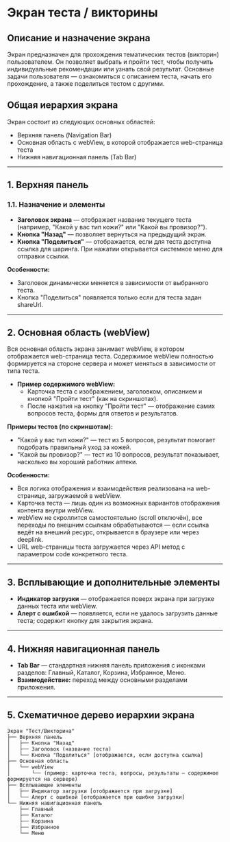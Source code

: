 # Экран теста / викторины

## Описание и назначение экрана

Экран предназначен для прохождения тематических тестов (викторин) пользователем. Он позволяет выбрать и пройти тест, чтобы получить индивидуальные рекомендации или узнать свой результат. Основные задачи пользователя — ознакомиться с описанием теста, начать его прохождение, а также поделиться тестом с другими.

## Общая иерархия экрана

Экран состоит из следующих основных областей:
- Верхняя панель (Navigation Bar)
- Основная область с webView, в которой отображается web-страница теста
- Нижняя навигационная панель (Tab Bar)

---

## 1. Верхняя панель

### 1.1. Назначение и элементы

- **Заголовок экрана** — отображает название текущего теста (например, "Какой у вас тип кожи?" или "Какой вы провизор?").
- **Кнопка "Назад"** — позволяет вернуться на предыдущий экран.
- **Кнопка "Поделиться"** — отображается, если для теста доступна ссылка для шаринга. При нажатии открывается системное меню для отправки ссылки.

**Особенности:**
- Заголовок динамически меняется в зависимости от выбранного теста.
- Кнопка "Поделиться" появляется только если для теста задан shareUrl.

---

## 2. Основная область (webView)

Вся основная область экрана занимает webView, в котором отображается web-страница теста. Содержимое webView полностью формируется на стороне сервера и может меняться в зависимости от типа теста.

- **Пример содержимого webView:**
    - Карточка теста с изображением, заголовком, описанием и кнопкой "Пройти тест" (как на скриншотах).
    - После нажатия на кнопку "Пройти тест" — отображение самих вопросов теста, формы для ответов и результатов.

**Примеры тестов (по скриншотам):**
- "Какой у вас тип кожи?" — тест из 5 вопросов, результат помогает подобрать правильный уход за кожей.
- "Какой вы провизор?" — тест из 10 вопросов, результат показывает, насколько вы хороший работник аптеки.

**Особенности:**
- Вся логика отображения и взаимодействия реализована на web-странице, загружаемой в webView.
- Карточка теста — лишь один из возможных вариантов отображения контента внутри webView.
- webView не скроллится самостоятельно (scroll отключён), все переходы по внешним ссылкам обрабатываются — если ссылка ведёт на внешний ресурс, открывается в браузере или через deeplink.
- URL web-страницы теста загружается через API метод с параметром code конкретного теста.

---

## 3. Всплывающие и дополнительные элементы

- **Индикатор загрузки** — отображается поверх экрана при загрузке данных теста или webView.
- **Алерт с ошибкой** — появляется, если не удалось загрузить данные теста; содержит кнопку для закрытия экрана.

---

## 4. Нижняя навигационная панель

- **Tab Bar** — стандартная нижняя панель приложения с иконками разделов: Главный, Каталог, Корзина, Избранное, Меню.
- **Взаимодействие:** переход между основными разделами приложения.

---

## 5. Схематичное дерево иерархии экрана

```
Экран "Тест/Викторина"
├── Верхняя панель
│   ├── Кнопка "Назад"
│   ├── Заголовок (название теста)
│   └── Кнопка "Поделиться" [отображается, если доступна ссылка]
├── Основная область
│   └── webView
│       └── (пример: карточка теста, вопросы, результаты — содержимое формируется на сервере)
├── Всплывающие элементы
│   ├── Индикатор загрузки [отображается при загрузке]
│   └── Алерт с ошибкой [отображается при ошибке загрузки]
└── Нижняя навигационная панель
    ├── Главный
    ├── Каталог
    ├── Корзина
    ├── Избранное
    └── Меню
```